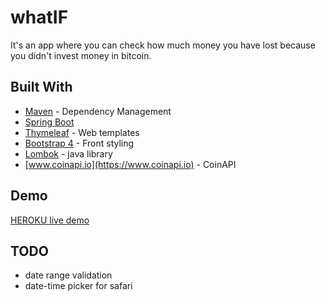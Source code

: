 # whatIF



It's an app where you can check how much money you have lost because you didn't invest money in bitcoin.

## Built With

* [Maven](https://maven.apache.org/) - Dependency Management
* [Spring Boot](https://spring.io/)
* [Thymeleaf](https://www.thymeleaf.org/) - Web templates
* [Bootstrap 4](https://getbootstrap.com/) - Front styling
* [Lombok](https://projectlombok.org/) - java library
* [www.coinapi.io](https://www.coinapi.io) - CoinAPI

## Demo

[HEROKU live demo](https://satoshinakamoto.herokuapp.com)

## TODO

* date range validation
* date-time picker for safari
